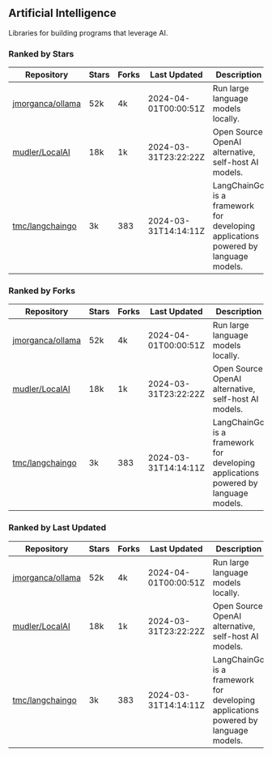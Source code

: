 ## Artificial Intelligence

Libraries for building programs that leverage AI.

### Ranked by Stars

| Repository | Stars | Forks | Last Updated | Description | 
|------------|-------|-------|--------------|-------------|
| [jmorganca/ollama](https://github.com/jmorganca/ollama) | 52k | 4k | 2024-04-01T00:00:51Z |  Run large language models locally. |
| [mudler/LocalAI](https://github.com/mudler/LocalAI) | 18k | 1k | 2024-03-31T23:22:22Z |  Open Source OpenAI alternative, self-host AI models. |
| [tmc/langchaingo](https://github.com/tmc/langchaingo) | 3k | 383 | 2024-03-31T14:14:11Z |  LangChainGo is a framework for developing applications powered by language models. |

### Ranked by Forks

| Repository | Stars | Forks | Last Updated | Description | 
|------------|-------|-------|--------------|-------------|
| [jmorganca/ollama](https://github.com/jmorganca/ollama) | 52k | 4k | 2024-04-01T00:00:51Z |  Run large language models locally. |
| [mudler/LocalAI](https://github.com/mudler/LocalAI) | 18k | 1k | 2024-03-31T23:22:22Z |  Open Source OpenAI alternative, self-host AI models. |
| [tmc/langchaingo](https://github.com/tmc/langchaingo) | 3k | 383 | 2024-03-31T14:14:11Z |  LangChainGo is a framework for developing applications powered by language models. |

### Ranked by Last Updated

| Repository | Stars | Forks | Last Updated | Description | 
|------------|-------|-------|--------------|-------------|
| [jmorganca/ollama](https://github.com/jmorganca/ollama) | 52k | 4k | 2024-04-01T00:00:51Z |  Run large language models locally. |
| [mudler/LocalAI](https://github.com/mudler/LocalAI) | 18k | 1k | 2024-03-31T23:22:22Z |  Open Source OpenAI alternative, self-host AI models. |
| [tmc/langchaingo](https://github.com/tmc/langchaingo) | 3k | 383 | 2024-03-31T14:14:11Z |  LangChainGo is a framework for developing applications powered by language models. |


